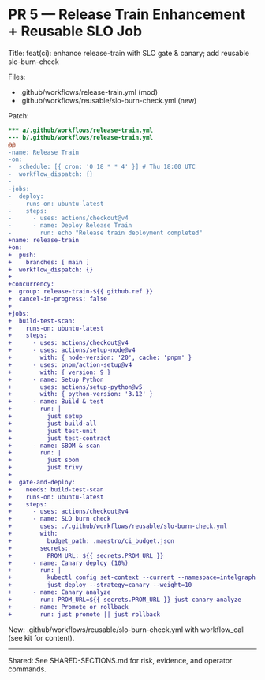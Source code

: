 # PR 5 — Release Train Enhancement + Reusable SLO Job

Title: feat(ci): enhance release-train with SLO gate & canary; add reusable slo-burn-check

Files:
- .github/workflows/release-train.yml (mod)
- .github/workflows/reusable/slo-burn-check.yml (new)

Patch:
```diff
*** a/.github/workflows/release-train.yml
--- b/.github/workflows/release-train.yml
@@
-name: Release Train
-on:
-  schedule: [{ cron: '0 18 * * 4' }] # Thu 18:00 UTC
-  workflow_dispatch: {}
-
-jobs:
-  deploy:
-    runs-on: ubuntu-latest
-    steps:
-      - uses: actions/checkout@v4
-      - name: Deploy Release Train
-        run: echo "Release train deployment completed"
+name: release-train
+on:
+  push:
+    branches: [ main ]
+  workflow_dispatch: {}
+
+concurrency:
+  group: release-train-${{ github.ref }}
+  cancel-in-progress: false
+
+jobs:
+  build-test-scan:
+    runs-on: ubuntu-latest
+    steps:
+      - uses: actions/checkout@v4
+      - uses: actions/setup-node@v4
+        with: { node-version: '20', cache: 'pnpm' }
+      - uses: pnpm/action-setup@v4
+        with: { version: 9 }
+      - name: Setup Python
+        uses: actions/setup-python@v5
+        with: { python-version: '3.12' }
+      - name: Build & test
+        run: |
+          just setup
+          just build-all
+          just test-unit
+          just test-contract
+      - name: SBOM & scan
+        run: |
+          just sbom
+          just trivy
+
+  gate-and-deploy:
+    needs: build-test-scan
+    runs-on: ubuntu-latest
+    steps:
+      - uses: actions/checkout@v4
+      - name: SLO burn check
+        uses: ./.github/workflows/reusable/slo-burn-check.yml
+        with:
+          budget_path: .maestro/ci_budget.json
+        secrets:
+          PROM_URL: ${{ secrets.PROM_URL }}
+      - name: Canary deploy (10%)
+        run: |
+          kubectl config set-context --current --namespace=intelgraph
+          just deploy --strategy=canary --weight=10
+      - name: Canary analyze
+        run: PROM_URL=${{ secrets.PROM_URL }} just canary-analyze
+      - name: Promote or rollback
+        run: just promote || just rollback
```

New: .github/workflows/reusable/slo-burn-check.yml with workflow_call (see kit for content).

---

Shared: See SHARED-SECTIONS.md for risk, evidence, and operator commands.
